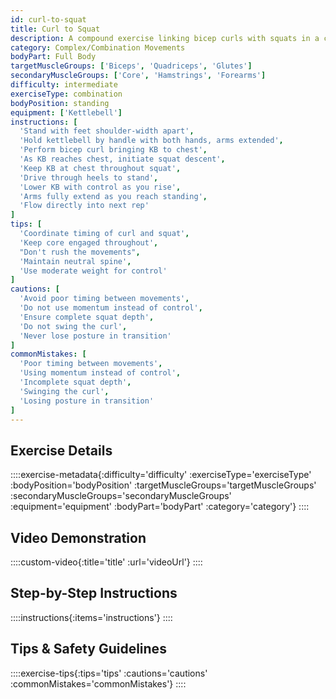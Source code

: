 ```yaml
---
id: curl-to-squat
title: Curl to Squat
description: A compound exercise linking bicep curls with squats in a continuous flow, building upper and lower body strength while improving coordination and creating metabolic demand through full-body engagement.
category: Complex/Combination Movements
bodyPart: Full Body
targetMuscleGroups: ['Biceps', 'Quadriceps', 'Glutes']
secondaryMuscleGroups: ['Core', 'Hamstrings', 'Forearms']
difficulty: intermediate
exerciseType: combination
bodyPosition: standing
equipment: ['Kettlebell']
instructions: [
  'Stand with feet shoulder-width apart',
  'Hold kettlebell by handle with both hands, arms extended',
  'Perform bicep curl bringing KB to chest',
  'As KB reaches chest, initiate squat descent',
  'Keep KB at chest throughout squat',
  'Drive through heels to stand',
  'Lower KB with control as you rise',
  'Arms fully extend as you reach standing',
  'Flow directly into next rep'
]
tips: [
  'Coordinate timing of curl and squat',
  'Keep core engaged throughout',
  "Don't rush the movements",
  'Maintain neutral spine',
  'Use moderate weight for control'
]
cautions: [
  'Avoid poor timing between movements',
  'Do not use momentum instead of control',
  'Ensure complete squat depth',
  'Do not swing the curl',
  'Never lose posture in transition'
]
commonMistakes: [
  'Poor timing between movements',
  'Using momentum instead of control',
  'Incomplete squat depth',
  'Swinging the curl',
  'Losing posture in transition'
]
---
```


## Exercise Details

::::exercise-metadata{:difficulty='difficulty' :exerciseType='exerciseType' :bodyPosition='bodyPosition' :targetMuscleGroups='targetMuscleGroups' :secondaryMuscleGroups='secondaryMuscleGroups' :equipment='equipment' :bodyPart='bodyPart' :category='category'}
::::

## Video Demonstration

::::custom-video{:title='title' :url='videoUrl'}
::::

## Step-by-Step Instructions

::::instructions{:items='instructions'}
::::

## Tips & Safety Guidelines

::::exercise-tips{:tips='tips' :cautions='cautions' :commonMistakes='commonMistakes'}
::::

